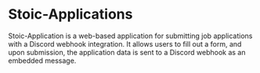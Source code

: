 # Stoic-Applications
Stoic-Application is a web-based application for submitting job applications with a Discord webhook integration. It allows users to fill out a form, and upon submission, the application data is sent to a Discord webhook as an embedded message.
